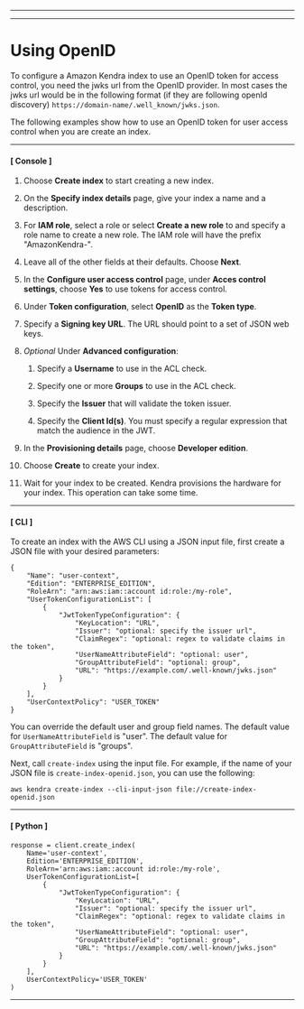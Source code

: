 --------

--------

# Using OpenID<a name="create-index-access-control-tokens-openid"></a>

To configure a Amazon Kendra index to use an OpenID token for access control, you need the jwks url from the OpenID provider\. In most cases the jwks url would be in the following format \(if they are following openId discovery\) `https://domain-name/.well_known/jwks.json`\. 

The following examples show how to use an OpenID token for user access control when you are create an index\. 

------
#### [ Console ]

1. Choose **Create index** to start creating a new index\.

1. On the **Specify index details** page, give your index a name and a description\. 

1. For **IAM role**, select a role or select **Create a new role** to and specify a role name to create a new role\. The IAM role will have the prefix "AmazonKendra\-"\. 

1. Leave all of the other fields at their defaults\. Choose **Next**\.

1. In the **Configure user access control** page, under **Acces control settings**, choose **Yes** to use tokens for access control\. 

1. Under **Token configuration**, select **OpenID** as the **Token type**\. 

1. Specify a **Signing key URL**\. The URL should point to a set of JSON web keys\. 

1. *Optional* Under **Advanced configuration**: 

   1. Specify a **Username** to use in the ACL check\. 

   1. Specify one or more **Groups** to use in the ACL check\. 

   1. Specify the **Issuer** that will validate the token issuer\. 

   1. Specify the **Client Id\(s\)**\. You must specify a regular expression that match the audience in the JWT\.

1. In the **Provisioning details** page, choose **Developer edition**\.

1. Choose **Create** to create your index\.

1. Wait for your index to be created\. Kendra provisions the hardware for your index\. This operation can take some time\.

------
#### [ CLI ]

To create an index with the AWS CLI using a JSON input file, first create a JSON file with your desired parameters:

```
{
    "Name": "user-context",
    "Edition": "ENTERPRISE_EDITION",
    "RoleArn": "arn:aws:iam::account id:role:/my-role",
    "UserTokenConfigurationList": [
        {
            "JwtTokenTypeConfiguration": {
                "KeyLocation": "URL",
                "Issuer": "optional: specify the issuer url",
                "ClaimRegex": "optional: regex to validate claims in the token",
                "UserNameAttributeField": "optional: user",
                "GroupAttributeField": "optional: group",
                "URL": "https://example.com/.well-known/jwks.json"
            }
        }
    ],
    "UserContextPolicy": "USER_TOKEN"
}
```

You can override the default user and group field names\. The default value for `UserNameAttributeField` is "user"\. The default value for `GroupAttributeField` is "groups"\. 

Next, call `create-index` using the input file\. For example, if the name of your JSON file is `create-index-openid.json`, you can use the following: 

```
aws kendra create-index --cli-input-json file://create-index-openid.json
```

------
#### [ Python ]

```
response = client.create_index(
    Name='user-context',
    Edition='ENTERPRISE_EDITION',
    RoleArn='arn:aws:iam::account id:role:/my-role',
    UserTokenConfigurationList=[
        {
            "JwtTokenTypeConfiguration": {
                "KeyLocation": "URL",
                "Issuer": "optional: specify the issuer url",
                "ClaimRegex": "optional: regex to validate claims in the token",
                "UserNameAttributeField": "optional: user",
                "GroupAttributeField": "optional: group",
                "URL": "https://example.com/.well-known/jwks.json"
            }
        }
    ],
    UserContextPolicy='USER_TOKEN'
)
```

------